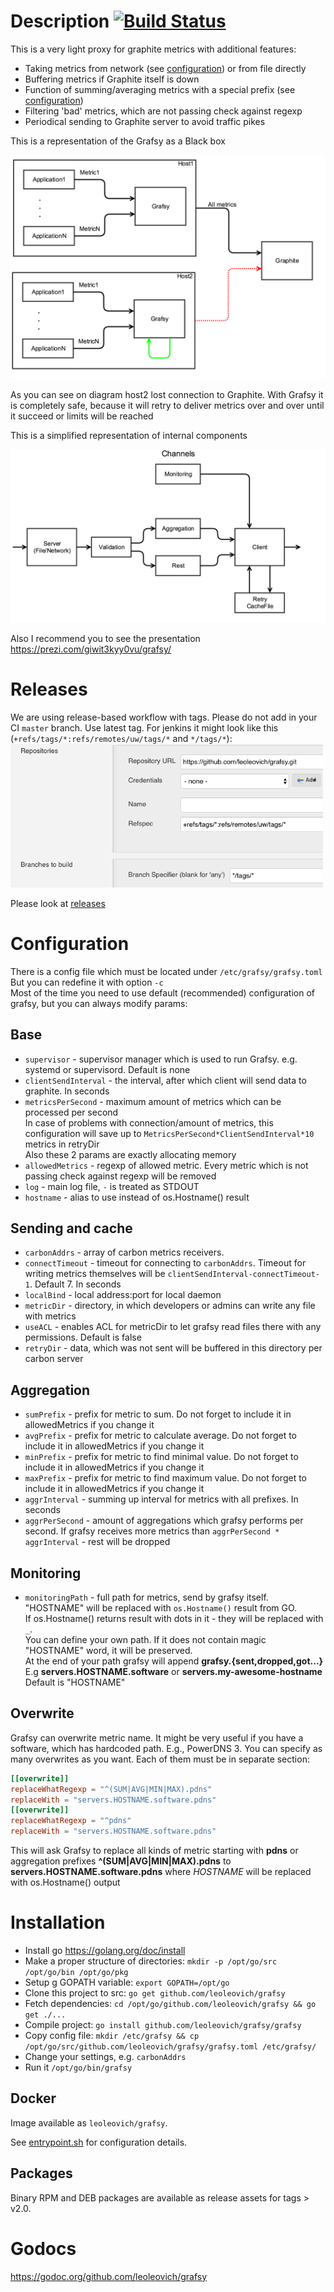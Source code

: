 # Description [![Build Status](https://travis-ci.org/leoleovich/grafsy.svg?branch=master)](https://travis-ci.org/leoleovich/grafsy)

This is a very light proxy for graphite metrics with additional features:
- Taking metrics from network (see [configuration](https://github.com/leoleovich/grafsy#configuration)) or from file directly
- Buffering metrics if Graphite itself is down
- Function of summing/averaging metrics with a special prefix (see [configuration](https://github.com/leoleovich/grafsy#configuration))
- Filtering 'bad' metrics, which are not passing check against regexp
- Periodical sending to Graphite server to avoid traffic pikes

This is a representation of the Grafsy as a Black box

![](https://raw.githubusercontent.com/leoleovich/images/master/Grafsy.png)

As you can see on diagram host2 lost connection to Graphite. With Grafsy it is completely safe, because it will retry to deliver metrics over and over until it succeed or limits will be reached

This is a simplified representation of internal components

![](https://raw.githubusercontent.com/leoleovich/images/master/Grafsy%20Program%20schema.png)

Also I recommend you to see the presentation https://prezi.com/giwit3kyy0vu/grafsy/

# Releases

We are using release-based workflow with tags. Please do not add in your CI `master` branch. Use latest tag. For jenkins it might look like this (`+refs/tags/*:refs/remotes/uw/tags/*` and `*/tags/*`):  
<img src="https://raw.githubusercontent.com/leoleovich/images/master/Grafsy_jenkins.png" width="500" height="230" />

Please look at [releases](https://github.com/leoleovich/grafsy/releases)

# Configuration

There is a config file which must be located under `/etc/grafsy/grafsy.toml`  
But you can redefine it with option `-c`  
Most of the time you need to use default (recommended) configuration of grafsy, but you can always modify params:

## Base

- `supervisor` - supervisor manager which is used to run Grafsy. e.g. systemd or supervisord. Default is none
- `clientSendInterval` - the interval, after which client will send data to graphite. In seconds
- `metricsPerSecond` - maximum amount of metrics which can be processed per second  
    In case of problems with connection/amount of metrics, this configuration will save up to `MetricsPerSecond*ClientSendInterval*10` metrics in retryDir  
    Also these 2 params are exactly allocating memory
- `allowedMetrics` - regexp of allowed metric. Every metric which is not passing check against regexp will be removed
- `log` - main log file, `-` is treated as STDOUT
- `hostname` - alias to use instead of os.Hostname() result

## Sending and cache

- `carbonAddrs` - array of carbon metrics receivers.
- `connectTimeout` - timeout for connecting to `carbonAddrs`. Timeout for writing metrics themselves will be `clientSendInterval-connectTimeout-1`. Default 7. In seconds
- `localBind` - local address:port for local daemon
- `metricDir` - directory, in which developers or admins can write any file with metrics
- `useACL` - enables ACL for metricDir to let grafsy read files there with any permissions. Default is false
- `retryDir` - data, which was not sent will be buffered in this directory per carbon server

## Aggregation

- `sumPrefix` - prefix for metric to sum. Do not forget to include it in allowedMetrics if you change it
- `avgPrefix` - prefix for metric to calculate average. Do not forget to include it in allowedMetrics if you change it
- `minPrefix` - prefix for metric to find minimal value. Do not forget to include it in allowedMetrics if you change it
- `maxPrefix` - prefix for metric to find maximum value. Do not forget to include it in allowedMetrics if you change it
- `aggrInterval` - summing up interval for metrics with all prefixes. In seconds
- `aggrPerSecond` - amount of aggregations which grafsy performs per second. If grafsy receives more metrics than `aggrPerSecond * aggrInterval` - rest will be dropped

## Monitoring

- `monitoringPath` - full path for metrics, send by grafsy itself. "HOSTNAME" will be replaced with `os.Hostname()` result from GO.  
    If os.Hostname() returns result with dots in it - they will be replaced with `_`.  
    You can define your own path. If it does not contain magic "HOSTNAME" word, it will be preserved.  
    At the end of your path grafsy will append **grafsy.{sent,dropped,got...}**  
    E.g **servers.HOSTNAME.software** or **servers.my-awesome-hostname**  
    Default is "HOSTNAME"

## Overwrite
Grafsy can overwrite metric name. It might be very useful if you have a software, which has hardcoded path. E.g., PowerDNS 3.
You can specify as many overwrites as you want. Each of them must be in separate section:
```toml
[[overwrite]]
replaceWhatRegexp = "^(SUM|AVG|MIN|MAX).pdns"
replaceWith = "servers.HOSTNAME.software.pdns"
[[overwrite]]
replaceWhatRegexp = "^pdns"
replaceWith = "servers.HOSTNAME.software.pdns"
```
This will ask Grafsy to replace all kinds of metric starting with **pdns** or aggregation prefixes  **^(SUM|AVG|MIN|MAX).pdns** to **servers.HOSTNAME.software.pdns** where *HOSTNAME* will be replaced with os.Hostname() output

# Installation

- Install go https://golang.org/doc/install
- Make a proper structure of directories: `mkdir -p /opt/go/src /opt/go/bin /opt/go/pkg`
- Setup g GOPATH variable: `export GOPATH=/opt/go`
- Clone this project to src: `go get github.com/leoleovich/grafsy`
- Fetch dependencies: `cd /opt/go/github.com/leoleovich/grafsy && go get ./...`
- Compile project: `go install github.com/leoleovich/grafsy/grafsy`
- Copy config file: `mkdir /etc/grafsy && cp /opt/go/src/github.com/leoleovich/grafsy/grafsy.toml /etc/grafsy/`
- Change your settings, e.g. `carbonAddrs`
- Run it `/opt/go/bin/grafsy`

## Docker

Image available as `leoleovich/grafsy`.

See [entrypoint.sh](./docker/grafsy/entrypoint.sh) for configuration details.

## Packages

Binary RPM and DEB packages are available as release assets for tags > v2.0.

# Godocs

https://godoc.org/github.com/leoleovich/grafsy
